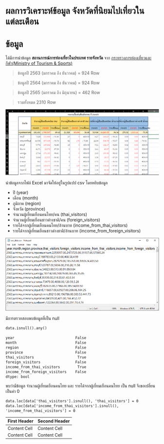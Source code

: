 # ผลการวิเคราะห์ข้อมูล จังหวัดที่นิยมไปเที่ยวในแต่ละเดือน

# ข้อมูล
ได้มีการนำข้อมูล **สถานการณ์การท่องเที่ยวในประเทศ รายจังหวัด** จาก [กระทรวงการท่องเที่ยวและกีฬา(Ministry of Tourism & Sports)](https://www.mots.go.th/more_news_new.php?cid=411)

> ข้อมูลปี 2563 (มกราคม ถึง ธันวาคม) = 924 Row

> ข้อมูลปี 2564 (มกราคม ถึง ธันวาคม) = 924 Row

> ข้อมูลปี 2565 (มกราคม ถึง มิถุนายน) = 462 Row

> รวมทั้งหมด 2310 Row

![This is an image](/assets/images/ตัวอย่างไฟล์Excel.png)

นำข้อมูลจากไฟล์ Excel มาจัดให้อยู่ในรูปแปป csv โดยหยิบข้อมูล
- ปี (year)
- เดือน (month)
- ภูมิภาค (region)
- จังหวัด (province)
- จำนวนผู้เยี่ยมเยือนคนไทย/คน (thai_visitors)
- จำนวนผู้เยี่ยมเยือนชาวต่างชาติ/คน (foreign_visitors)
- รายได้จากผู้เยี่ยมเยือนคนไทย/ล้านบาท (income_from_thai_visitors)
- รายได้จากผู้เยี่ยมเยือนชาวต่างชาติ/ล้านบาท (income_from_foreign_visitors)

![This is an image](/assets/images/ตัวอย่างไฟล์CSV.png)

มีการตรวยสอบพบข้อมูลที่เป็น null

```
data.isnull().any()

year                            False
month                           False
region                          False
province                        False
thai_visitors                    True
foreign_visitors                False
income_from_thai_visitors        True
income_from_foreign_visitors    False
dtype: bool
```

พบว่ามีข้อมูล จำนวนผู้เยี่ยมเยือนคนไทย และ รายได้จากผู้เยี่ยมเยือนคนไทย เป็น null จึงขอเปลี่ยนเป็นค่า 0

```
data.loc[data['thai_visitors'].isnull(), 'thai_visitors'] = 0
data.loc[data['income_from_thai_visitors'].isnull(), 'income_from_thai_visitors'] = 0
```

| First Header  | Second Header |
| ------------- | ------------- |
| Content Cell  | Content Cell  |
| Content Cell  | Content Cell  |
